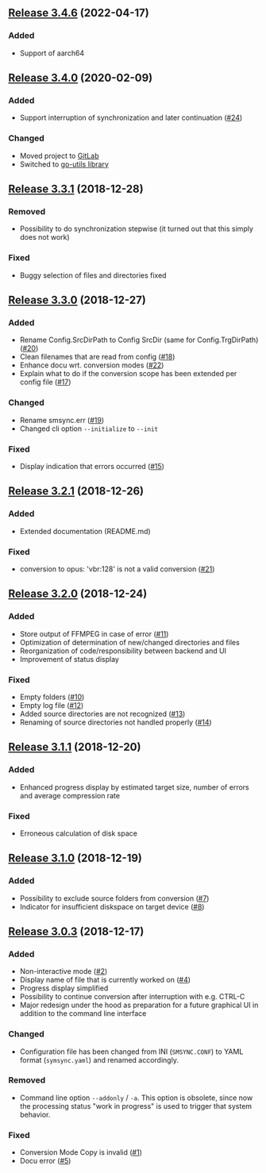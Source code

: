## [Release 3.4.6](https://gitlab.com/mipimipi/smsync/-/tags/3.4.6) (2022-04-17)

### Added

* Support of aarch64

## [Release 3.4.0](https://gitlab.com/mipimipi/smsync/-/tags/3.4.0) (2020-02-09)

### Added

* Support interruption of synchronization and later continuation ([#24](https://gitlab.com/mipimipi/smsync/issues/24))

### Changed

* Moved project to [GitLab](https://gitlab/mipimipi/smsync)
* Switched to [go-utils library](https://gitlab.com/mipimipi/go-utils)

## [Release 3.3.1](https://gitlab.com/mipimipi/smsync/-/tags/3.3.1) (2018-12-28)

### Removed

* Possibility to do synchronization stepwise (it turned out that this simply does not work)

### Fixed

* Buggy selection of files and directories fixed

## [Release 3.3.0](https://gitlab.com/mipimipi/smsync/-/tags/3.3.0) (2018-12-27)

### Added

* Rename Config.SrcDirPath to Config SrcDir (same for Config.TrgDirPath) ([#20](https://gitlab.com/mipimipi/smsync/issues/20))
* Clean filenames that are read from config ([#18](https://gitlab.com/mipimipi/smsync/issues/18))
* Enhance docu wrt. conversion modes ([#22](https://gitlab.com/mipimipi/smsync/issues/19))
* Explain what to do if the conversion scope has been extended per config file ([#17](https://gitlab.com/mipimipi/smsync/issues/17))

### Changed

* Rename smsync.err ([#19](https://gitlab.com/mipimipi/smsync/issues/19))
* Changed cli option `--initialize` to `--init`

### Fixed

* Display indication that errors occurred ([#15](https://gitlab.com/mipimipi/smsync/issues/15))

## [Release 3.2.1](https://gitlab.com/mipimipi/smsync/-/tags/3.2.1) (2018-12-26)

### Added

* Extended documentation (README.md)

### Fixed

* conversion to opus: 'vbr:128' is not a valid conversion ([#21](https://gitlab.com/mipimipi/smsync/issues/21))

## [Release 3.2.0](https://gitlab.com/mipimipi/smsync/-/tags/3.2.0) (2018-12-24)

### Added

* Store output of FFMPEG in case of error ([#11](https://gitlab.com/mipimipi/smsync/issues/11))
* Optimization of determination of new/changed directories and files
* Reorganization of code/responsibility between backend and UI
* Improvement of status display

### Fixed

* Empty folders ([#10](https://gitlab.com/mipimipi/smsync/issues/10))
* Empty log file ([#12](https://gitlab.com/mipimipi/smsync/issues/12))
* Added source directories are not recognized ([#13](https://gitlab.com/mipimipi/smsync/issues/13))
* Renaming of source directories not handled properly ([#14](https://gitlab.com/mipimipi/smsync/issues/14))

## [Release 3.1.1](https://gitlab.com/mipimipi/smsync/-/tags/3.1.1) (2018-12-20)

### Added

* Enhanced progress display by estimated target size, number of errors and average compression rate

### Fixed

* Erroneous calculation of disk space

## [Release 3.1.0](https://gitlab.com/mipimipi/smsync/-/tags/3.1.0) (2018-12-19)

### Added

* Possibility to exclude source folders from conversion ([#7](https://gitlab.com/mipimipi/smsync/issues/7))
* Indicator for insufficient diskspace on target device ([#8](https://gitlab.com/mipimipi/smsync/issues/8))

## [Release 3.0.3](https://gitlab.com/mipimipi/smsync/-/tags/3.0.3) (2018-12-17)

### Added

* Non-interactive mode ([#2](https://gitlab.com/mipimipi/smsync/issues/2))
* Display name of file that is currently worked on ([#4](https://gitlab.com/mipimipi/smsync/issues/4))
* Progress display simplified
* Possibility to continue conversion after interruption with e.g. CTRL-C
* Major redesign under the hood as preparation for a future graphical UI in addition to the command line interface

### Changed

* Configuration file has been changed from INI (`SMSYNC.CONF`) to YAML format (`symsync.yaml`) and renamed accordingly.

### Removed

* Command line option `--addonly` / `-a`. This option is obsolete, since now the processing status "work in progress" is used to trigger that system behavior.

### Fixed

* Conversion Mode Copy is invalid ([#1](https://gitlab.com/mipimipi/smsync/issues/1))
* Docu error ([#5](https://gitlab.com/mipimipi/smsync/issues/5))
